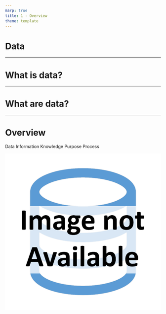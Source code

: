 ```yaml
---
marp: true
title: 1 - Overview
theme: template
---
```


<!-- _class: title-slide -->

# Data

<!--
Hello again. 

And welcome back to this introductory course on data for data science.

I'm Matthew Renze - data science consultant, author, and public speaker.

In this module, we'll learn about data.

We'll learn what it is, and why it's important for data science.
-->

---

<!-- _class: title-only -->

# What is data?

<!--
What is data?

... or technically, the more grammatically correct question is, ...
-->

---

<!-- _class: title-only -->

# What are data?

<!--
... "what *are* data?"

More importantly, what is the purpose of data?

And why is it important or useful to us in data science?
-->

---

<!-- _class: title-two-content-left-center -->

# Overview

Data
Information
Knowledge
Purpose
Process

![image An icon of a database in a flat minimalist style](images/placeholder.png)

<!--
To answer these questions, we're going to learn about data and how it is used in data science.

First, we'll learn about data... what it is, and why it's important.

Next, we'll learn about information and how we can extract information from data.

Then, we'll learn about knowledge and how we can create knowledge from information.

Next, we'll learn about the purpose of data and how it leads to intelligent decision making.

Finally, we'll learn about the process of transforming raw data into actionable insight.
-->
